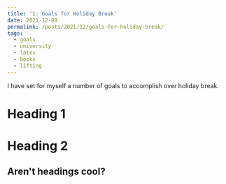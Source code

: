```yaml
---
title: '1: Goals for Holiday Break'
date: 2021-12-09
permalink: /posts/2021/12/goals-for-holiday-break/
tags:
  - goals
  - university
  - latex
  - books
  - lifting
---
```


I have set for myself a number of goals to accomplish over holiday break.

Heading 1
======

Heading 2
======

Aren't headings cool?
------
